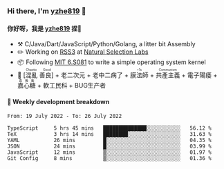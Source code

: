 ### Hi there, I'm [yzhe819](https://github.com/yzhe819) 👋

#### 你好呀，我是 [yzhe819](https://github.com/yzhe819) 捏👋

- :hammer_and_pick: C/Java/Dart/JavaScript/Python/Golang, a litter bit Assembly
- :pencil2: Working on [RSS3](https://github.com/NaturalSelectionLabs/RSS3) at [Natural Selection Labs](https://github.com/NaturalSelectionLabs)
- 📦 Following [MIT 6.S081](https://pdos.csail.mit.edu/6.S081/2020/) to write a simple operating system kernel
- 🔑 <ruby>[混亂 善良]<rp>（</rp><rt>Chaotic Good</rt><rp>）</rp></ruby> + 老二次元 + 老中二病了 + <ruby>膜法師<rp>（</rp><rt>+1s</rt><rp>）</rp></ruby> +  <ruby>共產主義<rp>（</rp><rt>Communism</rt><rp>）</rp></ruby> + 電子陽痿 + <ruby>嘉心糖<rp>（</rp><rt>嘉晚飯</rt><rp>）</rp></ruby> + 軟工民科 + BUG生产者



#### 📝 Weekly development breakdown

<!--START_SECTION:waka-->

```text
From: 19 July 2022 - To: 26 July 2022

TypeScript     5 hrs 45 mins   ██████████████░░░░░░░░░░░   56.12 %
TeX            3 hrs 14 mins   ████████░░░░░░░░░░░░░░░░░   31.63 %
YAML           26 mins         █░░░░░░░░░░░░░░░░░░░░░░░░   04.35 %
JSON           24 mins         █░░░░░░░░░░░░░░░░░░░░░░░░   03.99 %
JavaScript     12 mins         ▒░░░░░░░░░░░░░░░░░░░░░░░░   01.97 %
Git Config     8 mins          ▒░░░░░░░░░░░░░░░░░░░░░░░░   01.36 %
```

<!--END_SECTION:waka-->




